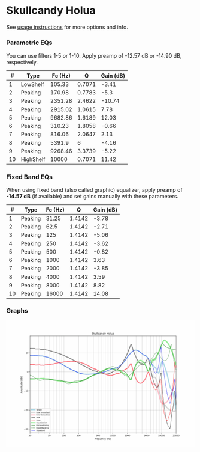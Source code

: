 # Skullcandy Holua
See [usage instructions](https://github.com/jaakkopasanen/AutoEq#usage) for more options and info.

### Parametric EQs
You can use filters 1-5 or 1-10. Apply preamp of -12.57 dB or -14.90 dB, respectively.

|   # | Type      |   Fc (Hz) |      Q |   Gain (dB) |
|-----|-----------|-----------|--------|-------------|
|   1 | LowShelf  |    105.33 | 0.7071 |       -3.41 |
|   2 | Peaking   |    170.98 | 0.7783 |       -5.3  |
|   3 | Peaking   |   2351.28 | 2.4622 |      -10.74 |
|   4 | Peaking   |   2915.02 | 1.0615 |        7.78 |
|   5 | Peaking   |   9682.86 | 1.6189 |       12.03 |
|   6 | Peaking   |    310.23 | 1.8058 |       -0.66 |
|   7 | Peaking   |    816.06 | 2.0647 |        2.13 |
|   8 | Peaking   |   5391.9  | 6      |       -4.16 |
|   9 | Peaking   |   9268.46 | 3.3739 |       -5.22 |
|  10 | HighShelf |  10000    | 0.7071 |       11.42 |

### Fixed Band EQs
When using fixed band (also called graphic) equalizer, apply preamp of **-14.57 dB** (if available) and set gains manually with these parameters.

|   # | Type    |   Fc (Hz) |      Q |   Gain (dB) |
|-----|---------|-----------|--------|-------------|
|   1 | Peaking |     31.25 | 1.4142 |       -3.78 |
|   2 | Peaking |     62.5  | 1.4142 |       -2.71 |
|   3 | Peaking |    125    | 1.4142 |       -5.06 |
|   4 | Peaking |    250    | 1.4142 |       -3.62 |
|   5 | Peaking |    500    | 1.4142 |       -0.82 |
|   6 | Peaking |   1000    | 1.4142 |        3.63 |
|   7 | Peaking |   2000    | 1.4142 |       -3.85 |
|   8 | Peaking |   4000    | 1.4142 |        3.59 |
|   9 | Peaking |   8000    | 1.4142 |        8.82 |
|  10 | Peaking |  16000    | 1.4142 |       14.08 |

### Graphs
![](./Skullcandy%20Holua.png)
